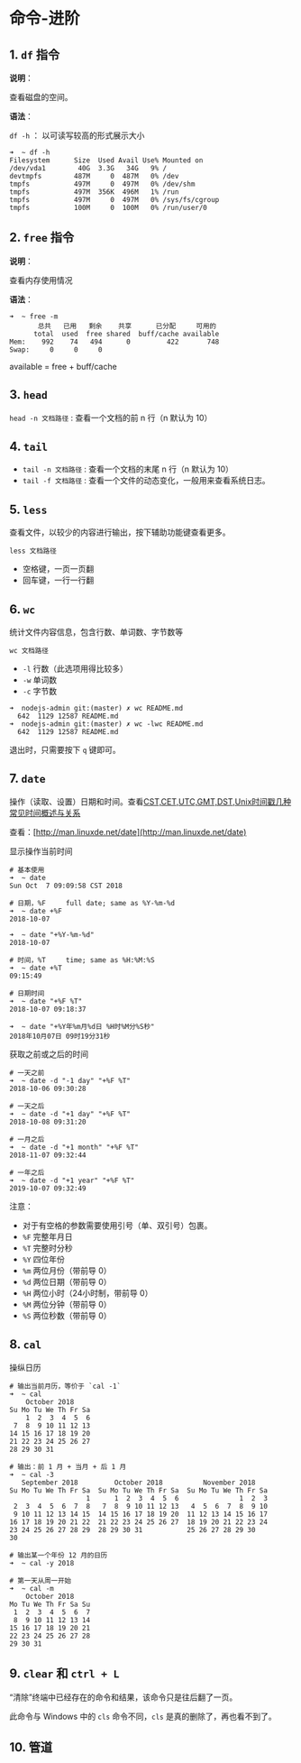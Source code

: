 # 命令-进阶

## 1. `df` 指令

**说明**：

查看磁盘的空间。

**语法**：

`df -h` ： 以可读写较高的形式展示大小

```shell
➜  ~ df -h
Filesystem      Size  Used Avail Use% Mounted on
/dev/vda1        40G  3.3G   34G   9% /
devtmpfs        487M     0  487M   0% /dev
tmpfs           497M     0  497M   0% /dev/shm
tmpfs           497M  356K  496M   1% /run
tmpfs           497M     0  497M   0% /sys/fs/cgroup
tmpfs           100M     0  100M   0% /run/user/0
```

## 2. `free` 指令

**说明**：

查看内存使用情况

**语法**：

```shell
➜  ~ free -m
       总共   已用   剩余    共享      已分配     可用的
      total  used  free shared  buff/cache available
Mem:    992    74   494      0         422       748
Swap:     0     0     0
```

available = free + buff/cache

## 3. `head`

`head -n 文档路径` : 查看一个文档的前 n 行（n 默认为 10）

## 4. `tail`

* `tail -n 文档路径` : 查看一个文档的末尾 n 行（n 默认为 10）
* `tail -f 文档路径` : 查看一个文件的动态变化，一般用来查看系统日志。

## 5. `less`

查看文件，以较少的内容进行输出，按下辅助功能键查看更多。

`less 文档路径`

* 空格键，一页一页翻
* 回车键，一行一行翻

## 6. `wc`

统计文件内容信息，包含行数、单词数、字节数等

`wc 文档路径`

* `-l` 行数（此选项用得比较多）
* `-w` 单词数
* `-c` 字节数

```shell
➜  nodejs-admin git:(master) ✗ wc README.md
  642  1129 12587 README.md
➜  nodejs-admin git:(master) ✗ wc -lwc README.md
  642  1129 12587 README.md
```

退出时，只需要按下 `q` 键即可。

## 7. `date`

操作（读取、设置）日期和时间。查看[CST,CET,UTC,GMT,DST,Unix时间戳几种常见时间概述与关系](https://blog.csdn.net/kongjiea/article/details/44061117)

查看：[http://man.linuxde.net/date](http://man.linuxde.net/date)

显示操作当前时间

```shell
# 基本使用
➜  ~ date
Sun Oct  7 09:09:58 CST 2018

# 日期，%F     full date; same as %Y-%m-%d
➜  ~ date +%F
2018-10-07

➜  ~ date "+%Y-%m-%d"
2018-10-07

# 时间，%T     time; same as %H:%M:%S
➜  ~ date +%T
09:15:49

# 日期时间
➜  ~ date "+%F %T"
2018-10-07 09:18:37

➜  ~ date "+%Y年%m月%d日 %H时%M分%S秒"
2018年10月07日 09时19分31秒
```

获取之前或之后的时间

```shell
# 一天之前
➜  ~ date -d "-1 day" "+%F %T"
2018-10-06 09:30:28

# 一天之后
➜  ~ date -d "+1 day" "+%F %T"
2018-10-08 09:31:20

# 一月之后
➜  ~ date -d "+1 month" "+%F %T"
2018-11-07 09:32:44

# 一年之后
➜  ~ date -d "+1 year" "+%F %T"
2019-10-07 09:32:49
```

注意：

* 对于有空格的参数需要使用引号（单、双引号）包裹。
* `%F` 完整年月日
* `%T` 完整时分秒
* `%Y` 四位年份
* `%m` 两位月份（带前导 0）
* `%d` 两位日期（带前导 0）
* `%H` 两位小时（24小时制，带前导 0）
* `%M` 两位分钟（带前导 0）
* `%S` 两位秒数（带前导 0）

## 8. `cal`

操纵日历

```shell
# 输出当前月历，等价于 `cal -1`
➜  ~ cal
    October 2018
Su Mo Tu We Th Fr Sa
    1  2  3  4  5  6
 7  8  9 10 11 12 13
14 15 16 17 18 19 20
21 22 23 24 25 26 27
28 29 30 31

# 输出：前 1 月 + 当月 + 后 1 月
➜  ~ cal -3
   September 2018         October 2018          November 2018
Su Mo Tu We Th Fr Sa  Su Mo Tu We Th Fr Sa  Su Mo Tu We Th Fr Sa
                   1      1  2  3  4  5  6               1  2  3
 2  3  4  5  6  7  8   7  8  9 10 11 12 13   4  5  6  7  8  9 10
 9 10 11 12 13 14 15  14 15 16 17 18 19 20  11 12 13 14 15 16 17
16 17 18 19 20 21 22  21 22 23 24 25 26 27  18 19 20 21 22 23 24
23 24 25 26 27 28 29  28 29 30 31           25 26 27 28 29 30
30

# 输出某一个年份 12 月的日历
➜  ~ cal -y 2018

# 第一天从周一开始
➜  ~ cal -m
    October 2018
Mo Tu We Th Fr Sa Su
 1  2  3  4  5  6  7
 8  9 10 11 12 13 14
15 16 17 18 19 20 21
22 23 24 25 26 27 28
29 30 31
```

## 9. `clear` 和 `ctrl + L`

“清除”终端中已经存在的命令和结果，该命令只是往后翻了一页。

此命令与 Windows 中的 `cls` 命令不同，`cls` 是真的删除了，再也看不到了。

## 10. 管道